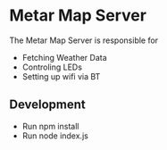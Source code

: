 # Metar Map Server

The Metar Map Server is responsible for
* Fetching Weather Data
* Controling LEDs
* Setting up wifi via BT

## Development

* Run npm install
* Run node index.js
